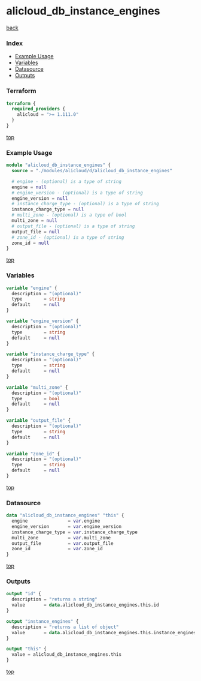 # alicloud_db_instance_engines

[back](../alicloud.md)

### Index

- [Example Usage](#example-usage)
- [Variables](#variables)
- [Datasource](#datasource)
- [Outputs](#outputs)

### Terraform

```terraform
terraform {
  required_providers {
    alicloud = ">= 1.111.0"
  }
}
```

[top](#index)

### Example Usage

```terraform
module "alicloud_db_instance_engines" {
  source = "./modules/alicloud/d/alicloud_db_instance_engines"

  # engine - (optional) is a type of string
  engine = null
  # engine_version - (optional) is a type of string
  engine_version = null
  # instance_charge_type - (optional) is a type of string
  instance_charge_type = null
  # multi_zone - (optional) is a type of bool
  multi_zone = null
  # output_file - (optional) is a type of string
  output_file = null
  # zone_id - (optional) is a type of string
  zone_id = null
}
```

[top](#index)

### Variables

```terraform
variable "engine" {
  description = "(optional)"
  type        = string
  default     = null
}

variable "engine_version" {
  description = "(optional)"
  type        = string
  default     = null
}

variable "instance_charge_type" {
  description = "(optional)"
  type        = string
  default     = null
}

variable "multi_zone" {
  description = "(optional)"
  type        = bool
  default     = null
}

variable "output_file" {
  description = "(optional)"
  type        = string
  default     = null
}

variable "zone_id" {
  description = "(optional)"
  type        = string
  default     = null
}
```

[top](#index)

### Datasource

```terraform
data "alicloud_db_instance_engines" "this" {
  engine               = var.engine
  engine_version       = var.engine_version
  instance_charge_type = var.instance_charge_type
  multi_zone           = var.multi_zone
  output_file          = var.output_file
  zone_id              = var.zone_id
}
```

[top](#index)

### Outputs

```terraform
output "id" {
  description = "returns a string"
  value       = data.alicloud_db_instance_engines.this.id
}

output "instance_engines" {
  description = "returns a list of object"
  value       = data.alicloud_db_instance_engines.this.instance_engines
}

output "this" {
  value = alicloud_db_instance_engines.this
}
```

[top](#index)